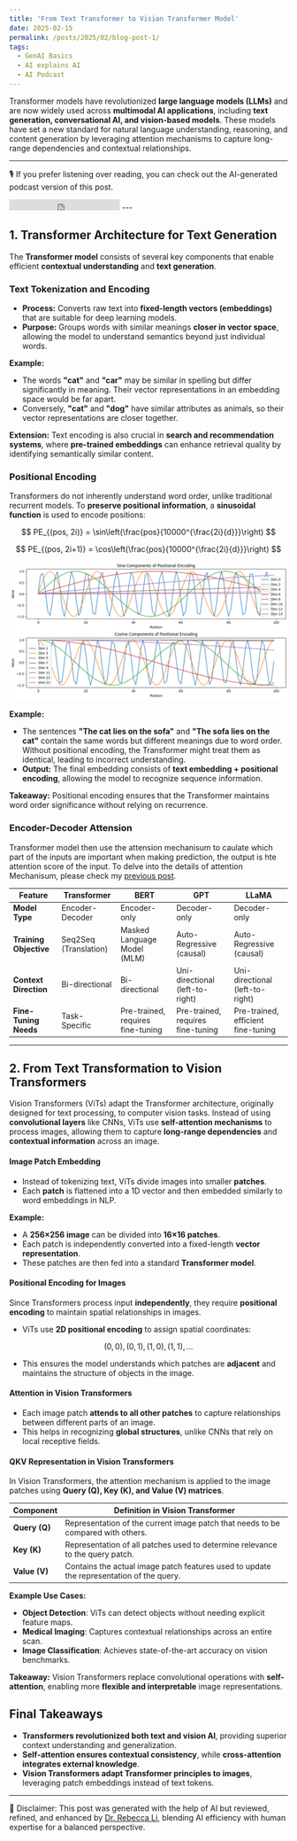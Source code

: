 ```yaml
---
title: 'From Text Transformer to Vision Transformer Model'
date: 2025-02-15
permalink: /posts/2025/02/blog-post-1/
tags:
  - GenAI Basics
  - AI explains AI
  - AI Podcast
---
```


Transformer models have revolutionized **large language models (LLMs)** and are now widely used across **multimodal AI applications**, including **text generation, conversational AI, and vision-based models**. These models have set a new standard for natural language understanding, reasoning, and content generation by leveraging attention mechanisms to capture long-range dependencies and contextual relationships.


---
🎙️ If you prefer listening over reading, you can check out the AI-generated podcast version of this post. 

<iframe width="200" height="20" src="https://youtu.be/b2KQyujq-qY" title="YouTube video player" frameborder="0" allow="accelerometer; autoplay; clipboard-write; encrypted-media; gyroscope; picture-in-picture; web-share" referrerpolicy="strict-origin-when-cross-origin" allowfullscreen></iframe>
---

## 1. Transformer Architecture for Text Generation 
The **Transformer model** consists of several key components that enable efficient **contextual understanding** and **text generation**.  

### Text Tokenization and Encoding
- **Process:** Converts raw text into **fixed-length vectors (embeddings)** that are suitable for deep learning models.
- **Purpose:** Groups words with similar meanings **closer in vector space**, allowing the model to understand semantics beyond just individual words.

**Example:**
- The words **"cat"** and **"car"** may be similar in spelling but differ significantly in meaning. Their vector representations in an embedding space would be far apart.
- Conversely, **"cat"** and **"dog"** have similar attributes as animals, so their vector representations are closer together.

**Extension:** Text encoding is also crucial in **search and recommendation systems**, where **pre-trained embeddings** can enhance retrieval quality by identifying semantically similar content.


### Positional Encoding
Transformers do not inherently understand word order, unlike traditional recurrent models. To **preserve positional information**, a **sinusoidal function** is used to encode positions:

$$
PE_{(pos, 2i)} = \sin\left(\frac{pos}{10000^{\frac{2i}{d}}}\right)
$$

$$
PE_{(pos, 2i+1)} = \cos\left(\frac{pos}{10000^{\frac{2i}{d}}}\right)
$$

<p align="center"><img src="/figures/posts/pe.png"  width="550" class="inline"/></p>

**Example:**
- The sentences **"The cat lies on the sofa"** and **"The sofa lies on the cat"** contain the same words but different meanings due to word order. Without positional encoding, the Transformer might treat them as identical, leading to incorrect understanding.
- **Output:** The final embedding consists of **text embedding + positional encoding**, allowing the model to recognize sequence information.

**Takeaway:** Positional encoding ensures that the Transformer maintains word order significance without relying on recurrence.

### Encoder-Decoder Attension 
Transformer model then use the attension mechanisum to caulate which part of the inputs are important when making prediction, the output is hte attention score of the input. To delve into the details of attention Mechanisum, please check my [previous post](https://xiaoyang-rebecca.github.io/posts/2024/12/blog-post-1/).


| Feature | Transformer | BERT | GPT | LLaMA |
|---------|------------|------|-----|-------|
| **Model Type** | Encoder-Decoder | Encoder-only | Decoder-only | Decoder-only |
| **Training Objective** | Seq2Seq (Translation) | Masked Language Model (MLM) | Auto-Regressive (causal) | Auto-Regressive (causal) |
| **Context Direction** | Bi-directional | Bi-directional | Uni-directional (left-to-right) | Uni-directional (left-to-right) |
| **Fine-Tuning Needs** | Task-Specific | Pre-trained, requires fine-tuning | Pre-trained, requires fine-tuning | Pre-trained, efficient fine-tuning |

---
## 2. From Text Transformation to Vision Transformers

Vision Transformers (ViTs) adapt the Transformer architecture, originally designed for text processing, to computer vision tasks. Instead of using **convolutional layers** like CNNs, ViTs use **self-attention mechanisms** to process images, allowing them to capture **long-range dependencies** and **contextual information** across an image.

#### **Image Patch Embedding**
- Instead of tokenizing text, ViTs divide images into smaller **patches**.
- Each **patch** is flattened into a 1D vector and then embedded similarly to word embeddings in NLP.

**Example:**
- A **256×256 image** can be divided into **16×16 patches**.
- Each patch is independently converted into a fixed-length **vector representation**.
- These patches are then fed into a standard **Transformer model**.

#### **Positional Encoding for Images**
Since Transformers process input **independently**, they require **positional encoding** to maintain spatial relationships in images.

- ViTs use **2D positional encoding** to assign spatial coordinates:

$$
(0,0), (0,1), (1,0), (1,1), ...
$$

- This ensures the model understands which patches are **adjacent** and maintains the structure of objects in the image.

#### **Attention in Vision Transformers**
- Each image patch **attends to all other patches** to capture relationships between different parts of an image.
- This helps in recognizing **global structures**, unlike CNNs that rely on local receptive fields.

#### **QKV Representation in Vision Transformers**

In Vision Transformers, the attention mechanism is applied to the image patches using **Query (Q), Key (K), and Value (V) matrices**.

| **Component** | **Definition in Vision Transformer** |
|--------------|---------------------------------|
| **Query (Q)** | Representation of the current image patch that needs to be compared with others. |
| **Key (K)** | Representation of all patches used to determine relevance to the query patch. |
| **Value (V)** | Contains the actual image patch features used to update the representation of the query. |

**Example Use Cases:**
- **Object Detection**: ViTs can detect objects without needing explicit feature maps.
- **Medical Imaging**: Captures contextual relationships across an entire scan.
- **Image Classification**: Achieves state-of-the-art accuracy on vision benchmarks.

**Takeaway:** Vision Transformers replace convolutional operations with **self-attention**, enabling more **flexible and interpretable** image representations.



## **Final Takeaways**
- **Transformers revolutionized both text and vision AI**, providing superior context understanding and generalization.
- **Self-attention ensures contextual consistency**, while **cross-attention integrates external knowledge**.
- **Vision Transformers adapt Transformer principles to images**, leveraging patch embeddings instead of text tokens.


---
🤖 Disclaimer: This post was generated with the help of AI but reviewed, refined, and enhanced by [Dr. Rebecca Li](https://xiaoyang-rebecca.github.io/), blending AI efficiency with human expertise for a balanced perspective.
